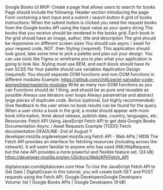 Google Books UI
MVP:
Create a page that allows users to search for books
Page should include the following:
Header section introducing the page
Form containing a text input and a submit / search button
A grid of books
Instructions:
When the submit button is clicked you need the request books from the Google books API using the input value as your query string
The books that you receive should be rendered in the books grid.
Each book in the grid should have an image, author, title and description
The grid should be responsive on different screen sizes
You should use async / await for your request code, NOT .then
Styling (required):
This application should look good, take some time to pick a palette and plan out your design. You can use tools like Figma or wireframe pro to plan what your application is going to look like.
Styling must use BEM, and each block should have its own SCSS file
Your palette should use variables
Application Design (required):
You should separate DOM functions and non-DOM functions in different modules Example: https://github.com/chillcaw/el-salvador-code-alongs/tree/master/js-modules
Write as many non-DOM functions as you can
Functions should do 1 thing, and should be as pure and reusable as possible
Always use iterators over loops
Always parametrize and abstract large pieces of duplicate code.
Bonus (optional, but highly recommended):
Give feedback to the user when no book results can be found for the query.
When a user clicks a book in the grid, a modal should appear with more book information, think about release, publish date, country, languages, etc.
Resources:
Fetch API
Using JavaScript Fetch API to get data
Google Books Documentation
Async / Await Requests Example |TODO|
Fetch documentation
DEADLINE: 2nd of August :bangbang:
developer.mozilla.orgdeveloper.mozilla.org
Fetch API - Web APIs | MDN
The Fetch API provides an interface for fetching resources (including across the network). It will seem familiar to anyone who has used XMLHttpRequest, but the new API provides a more powerful and flexible feature set. (24 kB)
https://developer.mozilla.org/en-US/docs/Web/API/Fetch_API

digitalocean.comdigitalocean.com
How To Use the JavaScript Fetch API to Get Data  | DigitalOcean
In this tutorial, you will create both GET and POST requests using the Fetch API.
Google DevelopersGoogle Developers
Volume: list  |  Google Books APIs  |  Google Developers (9 kB)
